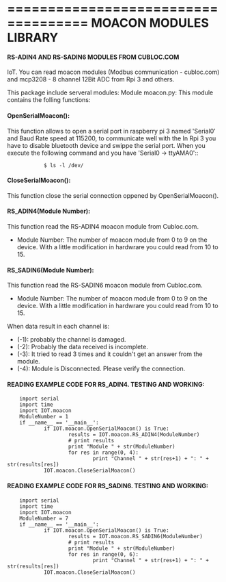 ====================================
MOACON MODULES LIBRARY
====================================
#### RS-ADIN4 AND RS-SADIN6 MODULES FROM CUBLOC.COM

IoT. You can read moacon modules (Modbus communication - cubloc.com) and mcp3208 - 8 channel 12Bit ADC from Rpi 3 and others.

This package include serveral modules:
Module moacon.py: This module contains the folling functions:

#### OpenSerialMoacon():

This function allows to open a serial port in raspberry pi 3 named 'Serial0'
and Baud Rate speed at 115200, to communicate well with the 
In Rpi 3 you have to disable bluetooth device and swippe the serial port. 
When you execute the following command and you have 'Serial0 -> ttyAMA0'::
				
				$ ls -l /dev/

#### CloseSerialMoacon(): 

This function close the serial connection oppened by OpenSerialMoacon().

#### RS_ADIN4(Module Number):

This function read the RS-ADIN4 moacon module from Cubloc.com.
- Module Number: The number of moacon module from 0 to 9 on the device. 
With a little modification in hardwrare you could read from 10 to 15.

#### RS_SADIN6(Module Number):

This function read the RS-SADIN6 moacon module from Cubloc.com.
- Module Number: The number of moacon module from 0 to 9 on the device. 
With a little modification in hardwrare you could read from 10 to 15.

When data result in each channel is:

- (-1): probably the channel is damaged.
- (-2): Probably the data received is incomplete.
- (-3): It tried to read 3 times and it couldn't get an answer from the module. 
- (-4): Module is Disconnected. Please verify the connection.


#### READING EXAMPLE CODE FOR RS_ADIN4. TESTING AND WORKING:

		import serial
		import time
		import IOT.moacon
		ModuleNumber = 1
		if __name__ == '__main__':
				if IOT.moacon.OpenSerialMoacon() is True:
						results = IOT.moacon.RS_ADIN4(ModuleNumber)
						# print results
						print "Module " + str(ModuleNumber)
						for res in range(0, 4):
								print "Channel " + str(res+1) + ": " + str(results[res])
				IOT.moacon.CloseSerialMoacon()

#### READING EXAMPLE CODE FOR RS_SADIN6. TESTING AND WORKING:

		import serial
		import time
		import IOT.moacon
		ModuleNumber = 7
		if __name__ == '__main__':
				if IOT.moacon.OpenSerialMoacon() is True:
						results = IOT.moacon.RS_SADIN6(ModuleNumber)
						# print results
						print "Module " + str(ModuleNumber)
						for res in range(0, 6):
								print "Channel " + str(res+1) + ": " + str(results[res])
				IOT.moacon.CloseSerialMoacon()
